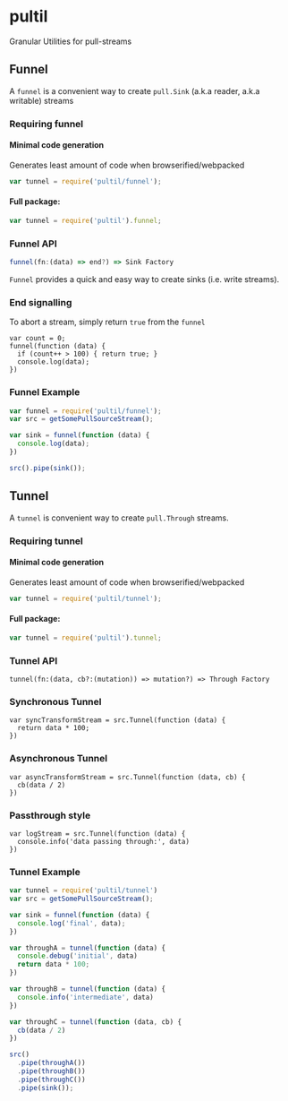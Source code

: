 # pultil

Granular Utilities for pull-streams


## Funnel

A `funnel` is a convenient way to create `pull.Sink` (a.k.a reader, a.k.a writable) streams

### Requiring funnel

#### Minimal code generation
Generates least amount of code when browserified/webpacked

```javascript
var tunnel = require('pultil/funnel');
```

#### Full package:

```javascript
var tunnel = require('pultil').funnel;
```

### Funnel API
```javascript
funnel(fn:(data) => end?) => Sink Factory
```

`Funnel` provides a quick and easy way to create 
sinks (i.e. write streams). 

### End signalling
To abort a stream, simply return `true` from the `funnel`

```
var count = 0;
funnel(function (data) {
  if (count++ > 100) { return true; }
  console.log(data);
})
```

### Funnel Example

```javascript
var funnel = require('pultil/funnel');
var src = getSomePullSourceStream();

var sink = funnel(function (data) {
  console.log(data);
})

src().pipe(sink());
```


## Tunnel

A `tunnel` is convenient way to create `pull.Through` streams.

### Requiring tunnel

#### Minimal code generation
Generates least amount of code when browserified/webpacked

```javascript
var tunnel = require('pultil/tunnel');
```

#### Full package:

```javascript
var tunnel = require('pultil').tunnel;
```

### Tunnel API
```
tunnel(fn:(data, cb?:(mutation)) => mutation?) => Through Factory
```

### Synchronous Tunnel

```
var syncTransformStream = src.Tunnel(function (data) {
  return data * 100;
})
```

### Asynchronous Tunnel

```
var asyncTransformStream = src.Tunnel(function (data, cb) {
  cb(data / 2)
})
```

### Passthrough style

```
var logStream = src.Tunnel(function (data) {
  console.info('data passing through:', data)
})
```

### Tunnel Example

```javascript
var tunnel = require('pultil/tunnel')
var src = getSomePullSourceStream();

var sink = funnel(function (data) {
  console.log('final', data);
})

var throughA = tunnel(function (data) {
  console.debug('initial', data)
  return data * 100;
})

var throughB = tunnel(function (data) {
  console.info('intermediate', data)
})

var throughC = tunnel(function (data, cb) {
  cb(data / 2)
})

src()
  .pipe(throughA())
  .pipe(throughB())
  .pipe(throughC())
  .pipe(sink());
```